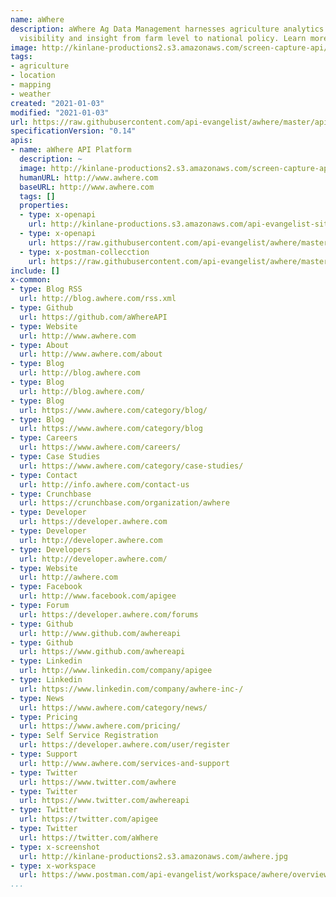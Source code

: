 ```yaml
---
name: aWhere
description: aWhere Ag Data Management harnesses agriculture analytics to create unprecedented
  visibility and insight from farm level to national policy. Learn more at aWhere.com!
image: http://kinlane-productions2.s3.amazonaws.com/screen-capture-api/21116-developer-awhere-com.jpg
tags:
- agriculture
- location
- mapping
- weather
created: "2021-01-03"
modified: "2021-01-03"
url: https://raw.githubusercontent.com/api-evangelist/awhere/master/apis.json
specificationVersion: "0.14"
apis:
- name: aWhere API Platform
  description: ~
  image: http://kinlane-productions2.s3.amazonaws.com/screen-capture-api/21116-developer-awhere-com.jpg
  humanURL: http://www.awhere.com
  baseURL: http://www.awhere.com
  tags: []
  properties:
  - type: x-openapi
    url: http://kinlane-productions.s3.amazonaws.com/api-evangelist-site/company/openapis/awhere-api-platform.json
  - type: x-openapi
    url: https://raw.githubusercontent.com/api-evangelist/awhere/master/awhere-api-platform-openapi.json
  - type: x-postman-collecction
    url: https://raw.githubusercontent.com/api-evangelist/awhere/master/awhere-api-platform-postman-collection.json
include: []
x-common:
- type: Blog RSS
  url: http://blog.awhere.com/rss.xml
- type: Github
  url: https://github.com/aWhereAPI
- type: Website
  url: http://www.awhere.com
- type: About
  url: http://www.awhere.com/about
- type: Blog
  url: http://blog.awhere.com
- type: Blog
  url: http://blog.awhere.com/
- type: Blog
  url: https://www.awhere.com/category/blog/
- type: Blog
  url: https://www.awhere.com/category/blog
- type: Careers
  url: https://www.awhere.com/careers/
- type: Case Studies
  url: https://www.awhere.com/category/case-studies/
- type: Contact
  url: http://info.awhere.com/contact-us
- type: Crunchbase
  url: https://crunchbase.com/organization/awhere
- type: Developer
  url: https://developer.awhere.com
- type: Developer
  url: http://developer.awhere.com
- type: Developers
  url: http://developer.awhere.com/
- type: Website
  url: http://awhere.com
- type: Facebook
  url: http://www.facebook.com/apigee
- type: Forum
  url: https://developer.awhere.com/forums
- type: Github
  url: http://www.github.com/awhereapi
- type: Github
  url: https://www.github.com/awhereapi
- type: Linkedin
  url: http://www.linkedin.com/company/apigee
- type: Linkedin
  url: https://www.linkedin.com/company/awhere-inc-/
- type: News
  url: https://www.awhere.com/category/news/
- type: Pricing
  url: https://www.awhere.com/pricing/
- type: Self Service Registration
  url: https://developer.awhere.com/user/register
- type: Support
  url: http://www.awhere.com/services-and-support
- type: Twitter
  url: https://www.twitter.com/awhere
- type: Twitter
  url: https://www.twitter.com/awhereapi
- type: Twitter
  url: https://twitter.com/apigee
- type: Twitter
  url: https://twitter.com/aWhere
- type: x-screenshot
  url: http://kinlane-productions2.s3.amazonaws.com/awhere.jpg
- type: x-workspace
  url: https://www.postman.com/api-evangelist/workspace/awhere/overview
...
```

